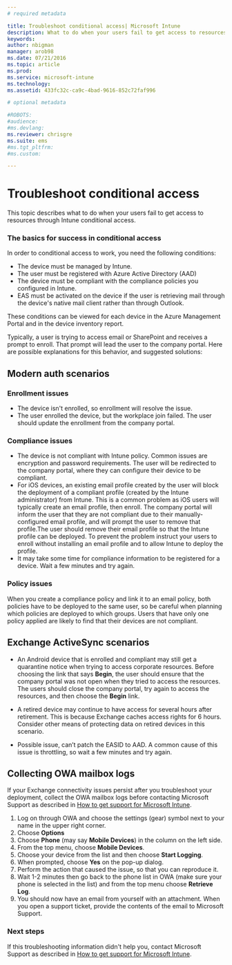 ```yaml
---
# required metadata

title: Troubleshoot conditional access| Microsoft Intune
description: What to do when your users fail to get access to resources through Intune conditional access. 
keywords:
author: nbigman
manager: arob98
ms.date: 07/21/2016
ms.topic: article
ms.prod:
ms.service: microsoft-intune
ms.technology:
ms.assetid: 433fc32c-ca9c-4bad-9616-852c72faf996

# optional metadata

#ROBOTS:
#audience:
#ms.devlang:
ms.reviewer: chrisgre
ms.suite: ems
#ms.tgt_pltfrm:
#ms.custom:

---
```


# Troubleshoot conditional access

This topic describes what to do when your users fail to get access to resources through Intune conditional access. 

### The basics for success in conditional access

In order to conditional access to work, you need the following conditions:

-	The device must be managed by Intune.
-	The user must be registered with Azure Active Directory (AAD)
-	The device must be compliant with the compliance policies you configured in Intune. 
-	EAS must be activated on the device if the user is retrieving mail through the device's native mail client rather than through Outlook.

These conditions can be viewed for each device in the Azure Management Portal and in the device inventory report.





Typically, a user is trying to access email or SharePoint and receives a prompt to enroll. That prompt will lead the user to the company portal. Here are possible explanations for this behavior, and suggested solutions:

## Modern auth scenarios

### Enrollment issues

 -  The device isn't enrolled, so enrollment will resolve the issue.
 -  The user enrolled the device, but the workplace join failed. The user should update the enrollment from the company portal. 
 
### Compliance issues

 -  The device is not compliant with Intune policy. Common issues are encryption and password requirements. The user will be redirected to the company portal, where they can configure their device to be compliant.
 -  For iOS devices, an existing email profile created by the user will block the deployment of a compliant profile (created by the Intune administrator) from Intune. This is a common problem as iOS users will typically create an email profile, then enroll. The company portal will inform the user that they are not compliant due to their manually-configured email profile, and will prompt the user to remove that profile.The user should remove their email profile so that the Intune profile can be deployed. To prevent the problem instruct your users to enroll without installing an email profile and to allow Intune to deploy the profile.  
 -  It may take some time for compliance information to be registered for a device. Wait a few minutes and try again.

### Policy issues

When you create a compliance policy and link it to an email policy, both policies have to be deployed to the same user, so be careful when planning which policies are deployed to which groups. Users that have only one policy applied are likely to find that their devices are not compliant.


## Exchange ActiveSync scenarios


- An Android device that is enrolled and compliant may still get a quarantine notice when trying to access corporate resources. Before choosing the link that says **Begin**, the user should ensure that the company portal was not open when they tried to access the resources. The users should close the company portal, try again to access the resources, and then choose the **Begin** link.

- A retired device may continue to have access for several hours after retirement. This is because Exchange caches access rights for 6 hours. Consider other means of protecting data on retired devices in this scenario.
- Possible issue, can’t patch the EASID to AAD. A common cause of this issue is throttling, so wait a few minutes and try again. 

## Collecting OWA mailbox logs

If your Exchange connectivity issues persist after you troubleshoot your deployment, collect the OWA mailbox logs before contacting Microsoft Support as described in [How to get support for Microsoft Intune](how-to-get-support-for-microsoft-intune.md).

1. Log on through OWA and choose the settings (gear) symbol next to your name in the upper right corner. 
2. Choose **Options**
3. Choose **Phone** (may say **Mobile Devices**) in the  column on the left side.
4. From the top menu, choose **Mobile Devices**. 
5. Choose your device from the list and then choose **Start Logging**. 
6. When prompted, choose **Yes** on the pop-up dialog. 
7. Perform the action that caused the issue, so that you can reproduce it. 
8. Wait 1-2 minutes then go back to the phone list in OWA (make sure your phone is selected in the list) and from the top menu choose **Retrieve Log**. 
9. You should now have an email from yourself with an attachment. When you open a support ticket, provide the contents of the email to Microsoft Support.


### Next steps
If this troubleshooting information didn't help you, contact Microsoft Support as described in [How to get support for Microsoft Intune](how-to-get-support-for-microsoft-intune.md).
